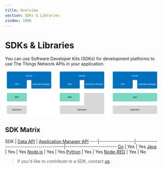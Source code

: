 ```yaml
---
title: Overview
section: SDKs & Libraries
zindex: 1000
---
```


# SDKs & Libraries

You can use Software Developer Kits (SDKs) for development platforms to use The Things Network APIs in your application.

![SDK](options-sdks.png)

## SDK Matrix

SDK | [Data API](./mqtt/index.md) | [Application Manager API](./manager/index.md)
----|------------------|-----------------------------------------|--------------------------
[Go](golang/index.md) | Yes | Yes
[Java](java/index.md) | Yes | Yes
[Node.js](nodejs/index.md) | Yes | Yes
[Python](https://pypi.python.org/pypi/ttn/2.1.0) | Yes | Yes
[Node-RED](nodered/index.md) | Yes | No

> If you'd like to contribute to a SDK, contact [us](mailto:community@thethingsnetwork.org).
